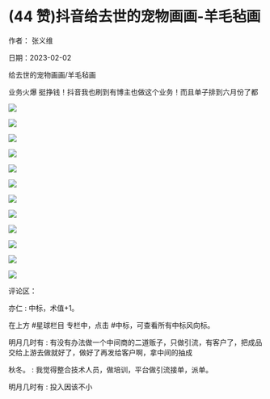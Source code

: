 
# (44 赞)抖音给去世的宠物画画-羊毛毡画

作者：  张义维

日期：2023-02-02

给去世的宠物画画/羊毛毡画

业务火爆  挺挣钱！抖音我也刷到有博主也做这个业务！而且单子排到六月份了都

![](img/chongwu_1984.png)

 

 

![](img/chongwu_1989.png)

 

 

![](img/chongwu_1994.png)

 

 

![](img/chongwu_1999.png)

 

 

![](img/chongwu_2004.png)

 

 

![](img/chongwu_2009.png)

 

 

![](img/chongwu_2014.png)

 

 

![](img/chongwu_2019.png)

 

 

![](img/chongwu_2024.png)

 

 

![](img/chongwu_2029.png)

 

 

![](img/chongwu_2034.png)

 

 

![](img/chongwu_2039.png)

评论区：

亦仁 : 中标，术值+1。

在上方 #星球栏目  专栏中，点击 #中标，可查看所有中标风向标。

明月几时有 : 有没有办法做一个中间商的二道贩子，只做引流，有客户了，把成品交给上游去做就好了，做好了再发给客户啊，拿中间的抽成

秋冬。 : 我觉得整合技术人员，做培训，平台做引流接单，派单。

明月几时有 : 投入因该不小

